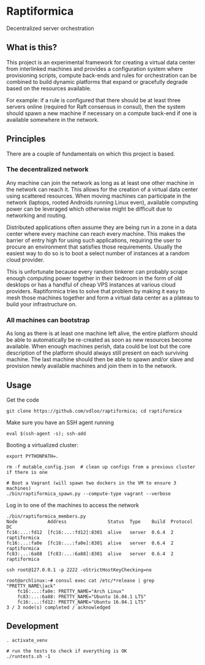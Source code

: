 Raptiformica
============

Decentralized server orchestration

## What is this?

This project is an experimental framework for creating a virtual
data center from interlinked machines and provides a configuration 
system where provisioning scripts, compute back-ends and rules for 
orchestration can be combined to build dynamic platforms that 
expand or gracefully degrade based on the resources available.

For example: if a rule is configured that there should be
at least three servers online (required for Raft consensus in consul), 
then the system should spawn a new machine if necessary on a compute 
back-end if one is available somewhere in the network. 

## Principles

There are a couple of fundamentals on which this project is based.

### The decentralized network

Any machine can join the network as long as at least one other machine in
the network can reach it. This allows for the creation of a virtual
data center using scattered resources. When moving machines can participate 
in the network (laptops, rooted Androids running Linux even), available
computing power can be leveraged which otherwise might be difficult due to
networking and routing. 

Distributed applications often assume they are being run in a zone in a data 
center where every machine can reach every machine. This makes the barrier of 
entry high for using such applications, requiring the user to procure an
environment that satisfies those requirements. Usually the easiest way to
do so is to boot a select number of instances at a random cloud provider.

This is unfortunate because every random tinkerer can probably scrape enough 
computing power together in their bedroom in the form of old desktops or has 
a handful of cheap VPS instances at various cloud providers. Raptiformica
tries to solve that problem by making it easy to mesh those machines
together and form a virtual data center as a plateau to build your
infrastructure on.

### All machines can bootstrap

As long as there is at least one machine left alive, the entire platform
should be able to automatically be re-created as soon as new resources
become available. When enough machines perish, data could be lost but the 
core description of the platform should always still present on each
surviving machine. The last machine should then be able to spawn and/or slave
and provision newly available machines and join them in to the network.


Usage
-----
Get the code
```
git clone https://github.com/vdloo/raptiformica; cd raptiformica
```

Make sure you have an SSH agent running
```
eval $(ssh-agent -s); ssh-add
```

Booting a virtualized cluster:
```
export PYTHONPATH=.  

rm -f mutable_config.json  # clean up configs from a previous cluster if there is one
```

```
# Boot a Vagrant (will spawn two dockers in the VM to ensure 3 machines)
./bin/raptiformica_spawn.py --compute-type vagrant --verbose
```

Log in to one of the machines to access the network
```
./bin/raptiformica_members.py
Node           Address               Status  Type    Build  Protocol  DC
fc16:...:fd12  [fc16:...:fd12]:8301  alive   server  0.6.4  2         raptiformica
fc16:...:fa0e  [fc16:...:fa0e]:8301  alive   server  0.6.4  2         raptiformica
fc83:...:6a88  [fc83:...:6a88]:8301  alive   server  0.6.4  2         raptiformica

ssh root@127.0.0.1 -p 2222 -oStrictHostKeyChecking=no

root@archlinux:~# consul exec cat /etc/*release | grep "PRETTY_NAME\|ack"
    fc16:...:fa0e: PRETTY_NAME="Arch Linux"
    fc83:...:6a88: PRETTY_NAME="Ubuntu 16.04.1 LTS"
    fc16:...:fd12: PRETTY_NAME="Ubuntu 16.04.1 LTS"
3 / 3 node(s) completed / acknowledged
```

Development
-----------
```
. activate_venv

# run the tests to check if everything is OK
./runtests.sh -1
```
